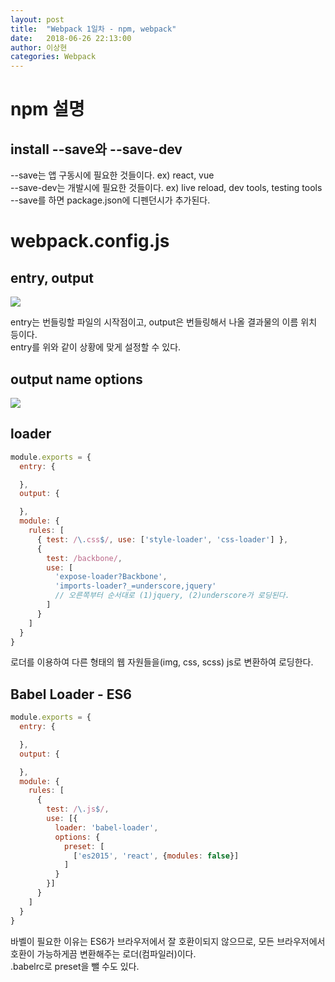 ```yaml
---
layout: post
title:  "Webpack 1일차 - npm, webpack"
date:   2018-06-26 22:13:00
author: 이상현
categories: Webpack
---
```


# npm 설명
## install --save와 --save-dev
<p>
--save는 앱 구동시에 필요한 것들이다. ex) react, vue <br/>
--save-dev는 개발시에 필요한 것들이다. ex) live reload, dev tools, testing tools <br/>
--save를 하면 package.json에 디펜던시가 추가된다.
</p>

# webpack.config.js
## entry, output
<img src="{{ site.baseurl }}/assets/postImages/20180626/entry.png"> <br>
<p>
entry는 번들링할 파일의 시작점이고, output은 번들링해서 나올 결과물의 이름 위치 등이다. </br>
entry를 위와 같이 상황에 맞게 설정할 수 있다.
</p>

## output name options
<img src="{{ site.baseurl }}/assets/postImages/20180626/output.png"> <br>

## loader
```js
module.exports = {
  entry: {

  },
  output: {

  },
  module: {
    rules: [
      { test: /\.css$/, use: ['style-loader', 'css-loader'] },
      {
        test: /backbone/,
        use: [
          'expose-loader?Backbone',
          'imports-loader?_=underscore,jquery'
          // 오른쪽부터 순서대로 (1)jquery, (2)underscore가 로딩된다.
        ]
      }
    ]
  }
}
```
<p>
로더를 이용하여 다른 형태의 웹 자원들을(img, css, scss) js로 변환하여 로딩한다.
</p>

## Babel Loader - ES6
```js
module.exports = {
  entry: {

  },
  output: {

  },
  module: {
    rules: [
      {
        test: /\.js$/,
        use: [{
          loader: 'babel-loader',
          options: {
            preset: [
              ['es2015', 'react', {modules: false}]
            ]
          }
        }]
      }
    ]
  }
}
```
<p>
바벨이 필요한 이유는 ES6가 브라우저에서 잘 호환이되지 않으므로, 모든 브라우저에서 호환이 가능하게끔 변환해주는 로더(컴파일러)이다. <br/>
.babelrc로 preset을 뺄 수도 있다.
</p>
